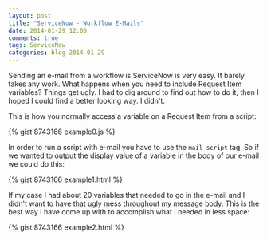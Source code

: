 ```yaml
---
layout: post
title: "ServiceNow - Workflow E-Mails"
date: 2014-01-29 12:00
comments: true
tags: ServiceNow
categories: blog 2014 01 29
---
```

Sending an e-mail from a workflow is ServiceNow is very easy. It barely takes any work. What happens when you need to include Request Item variables? Things get ugly. I had to dig around to find out how to do it; then I hoped I could find a better looking way. I didn't.

This is how you normally access a variable on a Request Item from a script:

{% gist 8743166 example0.js %}

In order to run a script with e-mail you have to use the `mail_script` tag. So if we wanted to output the display value of a variable in the body of our e-mail we could do this:

{% gist 8743166 example1.html %}

If my case I had about 20 variables that needed to go in the e-mail and I didn't want to have that ugly mess throughout my message body. This is the best way I have come up with to accomplish what I needed in less space:

{% gist 8743166 example2.html %}